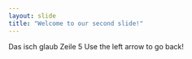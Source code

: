 ```yaml
---
layout: slide
title: "Welcome to our second slide!"
---
```

Das isch glaub Zeile 5
Use the left arrow to go back!
